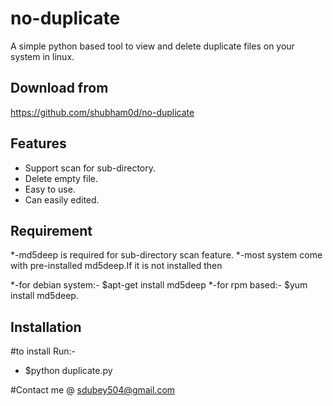 # no-duplicate
A simple python based tool to view and delete duplicate files on your system in linux.

## Download from

https://github.com/shubham0d/no-duplicate

## Features

- Support scan for sub-directory.
- Delete empty file.
- Easy to use.
- Can easily edited.

## Requirement

*-md5deep is required for sub-directory scan feature.
*-most system come with pre-installed md5deep.If it is not installed then 

*-for debian system:-
$apt-get install md5deep
*-for rpm based:-
$yum install md5deep.

## Installation

#to install Run:-
- $python duplicate.py

#Contact me @
sdubey504@gmail.com
